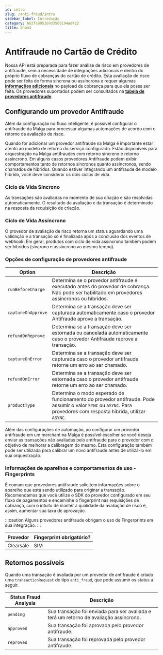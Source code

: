 ```yaml
---
id: intro
slug: /anti-fraud/intro
sidebar_label: Introdução
category: 662fa995369d3500194ad422
title: aham1
---
```


# Antifraude no Cartão de Crédito

Nossa API está preparada para fazer análise de risco em provedores de antifraude, sem a necessidade de integrações adicionais e dentro do próprio fluxo de cobranças do cartão de crédito. Esta avaliação de risco pode ser feita de forma síncrona ou assíncrona e requer algumas **[informações adicionais](/api#operation/charge)** no payload de cobrança para que ela possa ser feita. Os provedores suportados podem ser consultados na **[tabela de provedores antifraude](/api#section/Provedores-de-AntiFraude)**.

## Configurando um provedor Antifraude

Além da configuração no fluxo inteligente, é possível configurar o antifraude da Malga para processar algumas automações de acordo com o retorno da avaliação de risco.

Quando for adicionar um provedor antifraude na Malga é importante estar atento ao modelo de retorno do serviço configurado. Estão disponíveis para orquestração na Malga antifraudes com retorno síncrono e retorno assíncrono. Em alguns casos provedores Antifraude podem exibir comportamentos tanto de retornos síncronos quanto assíncronos, sendo chamados de híbridos. Quando estiver integrando um antifraude de modelo híbrido, você deve considerar os dois ciclos de vida.

### Ciclo de Vida Síncrono

As transações são avaliadas no momento de sua criação e são resolvidas automaticamente. O resultado da avaliação e da transação é determinado na resposta da requisição de criação.

### Ciclo de Vida Assíncrono

O provedor de avaliação de risco retorna um status aguardando uma validação e a transação só é finalizada após a conclusão dos eventos de webhook. Em geral, produtos com ciclo de vida assíncrono também podem ser híbridos (síncrono e assíncrono ao mesmo tempo).

### Opções de configuração de provedores antifraude

| Option             | Descrição                                                                                                                                                          |
| ------------------ | ------------------------------------------------------------------------------------------------------------------------------------------------------------------ |
| `runBeforeCharge`  | Determina se o provedor antifraude é executado antes do provedor de cobrança. Não pode ser habilitado em provedores assíncronos ou híbridos.                       |
| `captureOnApprove` | Determina se a transação deve ser capturada automaticamente caso o provedor Antifraude aprove a transação.                                                         |
| `refundOnReprove`  | Determina se a transação deve ser estornada ou cancelada automaticamente caso o provedor Antifraude reprove a transação.                                           |
| `captureOnError`   | Determina se a transação deve ser capturada caso o provedor antifraude retorne um erro ao ser chamado.                                                             |
| `refundOnError`    | Determina se a transação deve ser estornada caso o provedor antifraude retorne um erro ao ser chamado.                                                             |
| `productType`      | Determina o modo esperado de funcionamento do provedor antifraude. Pode assumir o valor `SYNC` ou `ASYNC`. Para provedores com resposta híbrida, utilizar `ASYNC`. |

Além das configurações de automação, ao configurar um provedor antifraude em um merchant na Malga é possível escolher se você deseja enviar as transações não avaliadas pelo antifraude para o provedor com o objetivo de melhorar a calibragem do mesmo. Esta configuração também pode ser utilizada para calibrar um novo antifraude antes de utilizá-lo em sua orquestração.

### Informações de aparelhos e comportamentos de uso - Fingerprints

É comum que provedores antifraude solicitem informações sobre o aparelho que está sendo utilizado para originar a transação. Recomendamos que você utilize o SDK do provedor configurado em seu fluxo de pagamentos e encaminhe o fingerprint nas requisições de cobrança, com o intuito de manter a qualidade da avaliação de risco e, assim, aumentar sua taxa de aprovação.

:::caution
Alguns provedores antifraude obrigam o uso de Fingerprints em sua integração.
:::

| Provedor  | Fingerprint obrigatório? |
| --------- | ------------------------ |
| Clearsale | SIM                      |

## Retornos possíveis

Quando uma transação é avaliada por um provedor de antifraude é criado uma `transactionRequest` do tipo `anti_fraud`, que pode assumir os status a seguir.

| Status Fraud Analysis | Descrição                                                                              |
| --------------------- | -------------------------------------------------------------------------------------- |
| `pending`             | Sua transação foi enviada para ser avaliada e terá um retorno de avaliação assíncrono. |
| `approved`            | Sua transação foi aprovada pelo provedor antifraude.                                   |
| `reproved`            | Sua transação foi reprovada pelo provedor antifraude.                                  |
